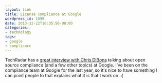 ```yaml
---
layout: link
title: License compliance at Google
wordpress_id: 1099
date: 2013-12-22T16:35:50-08:00
categories:
- technology
tags:
- google
- compliance
---
```

TechRadar has a [great interview with Chris DiBona][techradar] talking about open source compliance (and a few other
topics) at Google.  I've been on the compliance team at Google for the last year, so it's nice to have something I can
point people to that explains what it is that I work on. :)

[techradar]: http://www.techradar.com/us/news/software/how-open-source-changed-google-and-how-google-changed-open-source-1206582
